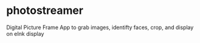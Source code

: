 # photostreamer
Digital Picture Frame App to grab images, identifty faces, crop, and display on eInk display
